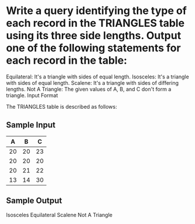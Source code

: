 # Write a query identifying the type of each record in the TRIANGLES table using its three side lengths. Output one of the following statements for each record in the table:

Equilateral: It's a triangle with  sides of equal length.
Isosceles: It's a triangle with  sides of equal length.
Scalene: It's a triangle with  sides of differing lengths.
Not A Triangle: The given values of A, B, and C don't form a triangle.
Input Format

The TRIANGLES table is described as follows:
## Sample Input
|A | B | C
|-- | --| -- |
|20|20|23
|20|20|20
|20|21|22
|13|14|30
## Sample Output
Isosceles
Equilateral
Scalene
Not A Triangle
